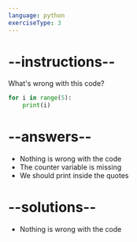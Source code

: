 ```yaml
---
language: python
exerciseType: 3
---
```


# --instructions--

What's wrong with this code?
```python
for i in range(5):
	print(i)
```

# --answers--

- Nothing is wrong with the code
- The counter variable is missing
- We should print inside the quotes

# --solutions--

- Nothing is wrong with the code
